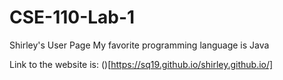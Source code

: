 # CSE-110-Lab-1
Shirley's User Page
My favorite programming language is Java

Link to the website is: ()[https://sq19.github.io/shirley.github.io/]
